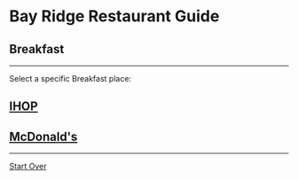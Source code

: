 # Bay Ridge Restaurant Guide
## Breakfast 
---
Select a specific Breakfast place:
## [IHOP](../breakfast/ihop.md)
## [McDonald's](../breakfast/mcdonalds.md)
---
[Start Over](../home.md)
